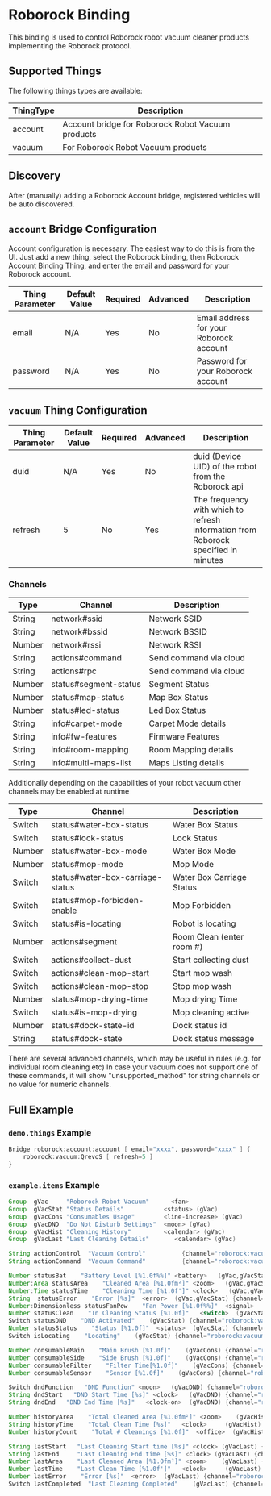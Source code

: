 # Roborock Binding

This binding is used to control Roborock robot vacuum cleaner products implementing the Roborock protocol.

## Supported Things

The following things types are available:

| ThingType | Description                                                                                                              |
|-----------|--------------------------------------------------------------------------------------------------------------------------|
| account   | Account bridge for Roborock Robot Vacuum products                                                                        |
| vacuum    | For Roborock Robot Vacuum products                                                                                       |

## Discovery

After (manually) adding a Roborock Account bridge, registered vehicles will be auto discovered.

## `account` Bridge Configuration

Account configuration is necessary. 
The easiest way to do this is from the UI. 
Just add a new thing, select the Roborock binding, then Roborock Account Binding Thing, and enter the email and password for your Roborock account.

| Thing Parameter | Default Value | Required | Advanced | Description                                                                          |
|-----------------|---------------|----------|----------|--------------------------------------------------------------------------------------|
| email           | N/A           | Yes      | No       | Email address for your Roborock account                                              |
| password        | N/A           | Yes      | No       | Password for your Roborock account                                                   |

## `vacuum` Thing Configuration

| Thing Parameter | Default Value | Required | Advanced | Description                                                                          |
|-----------------|---------------|----------|----------|--------------------------------------------------------------------------------------|
| duid            | N/A           | Yes      | No       | duid (Device UID) of the robot from the Roborock api                                 |
| refresh         | 5             | No       | Yes      | The frequency with which to refresh information from Roborock specified in minutes   |

### Channels

| Type    | Channel                           | Description                |
|---------|-----------------------------------|----------------------------|
| String  | network#ssid                      | Network SSID               |
| String  | network#bssid                     | Network BSSID              |
| Number  | network#rssi                      | Network RSSI               |
| String  | actions#command                   | Send command via cloud     |
| String  | actions#rpc                       | Send command via cloud     |
| Number  | status#segment-status             | Segment Status             |
| Number  | status#map-status                 | Map Box Status             |
| Number  | status#led-status                 | Led Box Status             |
| String  | info#carpet-mode                  | Carpet Mode details        |
| String  | info#fw-features                  | Firmware Features          |
| String  | info#room-mapping                 | Room Mapping details       |
| String  | info#multi-maps-list              | Maps Listing details       |

Additionally depending on the capabilities of your robot vacuum other channels may be enabled at runtime

| Type    | Channel                           | Description                |
|---------|-----------------------------------|----------------------------|
| Switch  | status#water-box-status           | Water Box Status           |
| Switch  | status#lock-status                | Lock Status                |
| Number  | status#water-box-mode             | Water Box Mode             |
| Number  | status#mop-mode                   | Mop Mode                   |
| Switch  | status#water-box-carriage-status  | Water Box Carriage Status  |
| Switch  | status#mop-forbidden-enable       | Mop Forbidden              |
| Switch  | status#is-locating                | Robot is locating          |
| Number  | actions#segment                   | Room Clean  (enter room #) |
| Switch  | actions#collect-dust              | Start collecting dust      |
| Switch  | actions#clean-mop-start           | Start mop wash             |
| Switch  | actions#clean-mop-stop            | Stop mop wash              |
| Number  | status#mop-drying-time            | Mop drying Time            |
| Switch  | status#is-mop-drying              | Mop cleaning active        |
| Number  | status#dock-state-id              | Dock status id             |
| String  | status#dock-state                 | Dock status message        |

There are several advanced channels, which may be useful in rules (e.g. for individual room cleaning etc)
In case your vacuum does not support one of these commands, it will show "unsupported_method" for string channels or no value for numeric channels.

## Full Example

### `demo.things` Example

```java
Bridge roborock:account:account [ email="xxxx", password="xxxx" ] {
    roborock:vacuum:QrevoS [ refresh=5 ]
}
```

### `example.items` Example

```java
Group  gVac     "Roborock Robot Vacuum"      <fan>
Group  gVacStat "Status Details"           <status> (gVac)
Group  gVacCons "Consumables Usage"        <line-increase> (gVac)
Group  gVacDND  "Do Not Disturb Settings"  <moon> (gVac)
Group  gVacHist "Cleaning History"         <calendar> (gVac)
Group  gVacLast "Last Cleaning Details"       <calendar> (gVac)

String actionControl  "Vacuum Control"          {channel="roborock:vacuum:034F0E45:actions#control" }
String actionCommand  "Vacuum Command"          {channel="roborock:vacuum:034F0E45:actions#commands" }

Number statusBat    "Battery Level [%1.0f%%]" <battery>   (gVac,gVacStat) {channel="roborock:vacuum:034F0E45:status#battery" }
Number:Area statusArea    "Cleaned Area [%1.0fm²]" <zoom>   (gVac,gVacStat) {channel="roborock:vacuum:034F0E45:status#clean-area" }
Number:Time statusTime    "Cleaning Time [%1.0f']" <clock>   (gVac,gVacStat) {channel="roborock:vacuum:034F0E45:status#clean-time" }
String  statusError    "Error [%s]"  <error>  (gVac,gVacStat) {channel="roborock:vacuum:034F0E45:status#error-code" }
Number:Dimensionless statusFanPow    "Fan Power [%1.0f%%]"  <signal>   (gVacStat) {channel="roborock:vacuum:034F0E45:status#fan-power" }
Number statusClean    "In Cleaning Status [%1.0f]"   <switch>  (gVacStat) {channel="roborock:vacuum:034F0E45:status#in-cleaning" }
Switch statusDND    "DND Activated"    (gVacStat) {channel="roborock:vacuum:034F0E45:status#dnd-enabled" }
Number statusStatus    "Status [%1.0f]"  <status>  (gVacStat) {channel="roborock:vacuum:034F0E45:status#state"}
Switch isLocating    "Locating"    (gVacStat) {channel="roborock:vacuum:034F0E45:status#is-locating" }

Number consumableMain    "Main Brush [%1.0f]"    (gVacCons) {channel="roborock:vacuum:034F0E45:consumables#main-brush-time"}
Number consumableSide    "Side Brush [%1.0f]"    (gVacCons) {channel="roborock:vacuum:034F0E45:consumables#side-brush-time"}
Number consumableFilter    "Filter Time[%1.0f]"    (gVacCons) {channel="roborock:vacuum:034F0E45:consumables#filter-time" }
Number consumableSensor    "Sensor [%1.0f]"    (gVacCons) {channel="roborock:vacuum:034F0E45:consumables#sensor-dirt-time"}

Switch dndFunction   "DND Function" <moon>   (gVacDND) {channel="roborock:vacuum:034F0E45:dnd#dnd-function"}
String dndStart   "DND Start Time [%s]" <clock>   (gVacDND) {channel="roborock:vacuum:034F0E45:dnd#dnd-start"}
String dndEnd   "DND End Time [%s]"   <clock-on>  (gVacDND) {channel="roborock:vacuum:034F0E45:dnd#dnd-end"}

Number historyArea    "Total Cleaned Area [%1.0fm²]" <zoom>    (gVacHist) {channel="roborock:vacuum:034F0E45:history#total-clean-area"}
String historyTime    "Total Clean Time [%s]"   <clock>     (gVacHist) {channel="roborock:vacuum:034F0E45:history#total-clean-time"}
Number historyCount    "Total # Cleanings [%1.0f]"  <office>  (gVacHist) {channel="roborock:vacuum:034F0E45:history#total-clean-count"}

String lastStart   "Last Cleaning Start time [%s]" <clock> (gVacLast) {channel="roborock:vacuum:034F0E45:cleaning#last-clean-start-time"}
String lastEnd     "Last Cleaning End time [%s]" <clock> (gVacLast) {channel="roborock:vacuum:034F0E45:cleaning#last-clean-end-time"}
Number lastArea    "Last Cleaned Area [%1.0fm²]" <zoom>    (gVacLast) {channel="roborock:vacuum:034F0E45:cleaning#last-clean-area"}
Number lastTime    "Last Clean Time [%1.0f']"   <clock>     (gVacLast) {channel="roborock:vacuum:034F0E45:cleaning#last-clean-duration"}
Number lastError    "Error [%s]"  <error>  (gVacLast) {channel="roborock:vacuum:034F0E45:cleaning#last-clean-error" }
Switch lastCompleted  "Last Cleaning Completed"    (gVacLast) {channel="roborock:vacuum:034F0E45:cleaning#last-clean-finish" }
```

